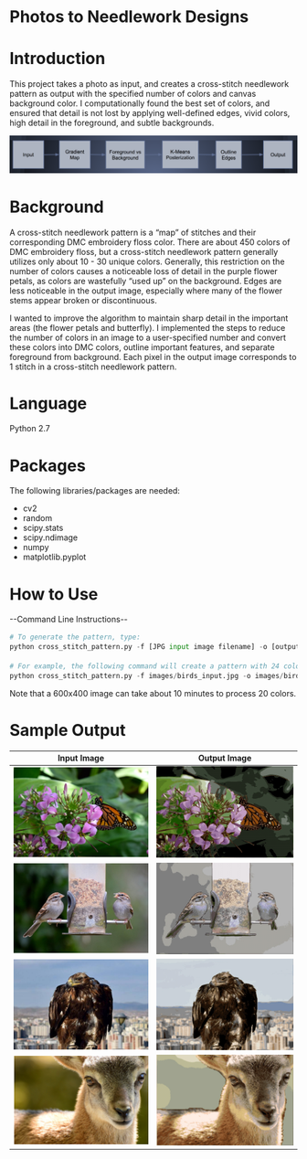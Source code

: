 # Photos to Needlework Designs

# Introduction
This project takes a photo as input, and creates a cross-stitch needlework pattern as output with the specified number of colors and canvas background color. I computationally found the best set of colors, and ensured that detail is not lost by applying well-defined edges, vivid colors, high detail in the foreground, and subtle backgrounds.

![Project Pipeline](images/pipeline.png)

# Background
A cross-stitch needlework pattern is a “map” of stitches and their corresponding DMC embroidery floss color. There are about 450 colors of DMC embroidery floss, but a cross-stitch needlework pattern generally utilizes only about 10 - 30 unique colors. Generally, this restriction on the number of colors causes a noticeable loss of detail in the purple flower petals, as colors are wastefully “used up” on the background. Edges are less noticeable in the output image, especially where many of the flower stems appear broken or discontinuous.

I wanted to improve the algorithm to maintain sharp detail in the important areas (the flower petals and butterfly). I implemented the steps to reduce the number of colors in an image to a user-specified number and convert these colors into DMC colors, outline important features, and separate foreground from background. Each pixel in the output image corresponds to 1 stitch in a cross-stitch needlework pattern.

# Language
Python 2.7

# Packages
The following libraries/packages are needed:
- cv2
- random
- scipy.stats
- scipy.ndimage
- numpy
- matplotlib.pyplot

# How to Use

--Command Line Instructions--

``` python
# To generate the pattern, type:
python cross_stitch_pattern.py -f [JPG input image filename] -o [output image filename] -n [number of colors] -c [canvas color (0 for black, 1 for white)]

# For example, the following command will create a pattern with 24 colors on a white canvas:
python cross_stitch_pattern.py -f images/birds_input.jpg -o images/birds_output.jpg -n 24 -c 1
```

Note that a 600x400 image can take about 10 minutes to process 20 colors.

# Sample Output

Input Image             |  Output Image
:-------------------------:|:-------------------------:
![Example Input](images/cleome_input.jpg)  |  ![Example Output](images/cleome_output.jpg)
![Example Input](images/birds_input.jpg)  |  ![Example Output](images/birds_output.jpg)
![Example Input](images/golden_eagle_input.jpg)  |  ![Example Output](images/golden_eagle_output.jpg)
![Example Input](images/goat_input.jpg)  |  ![Example Output](images/goat_output.jpg)






